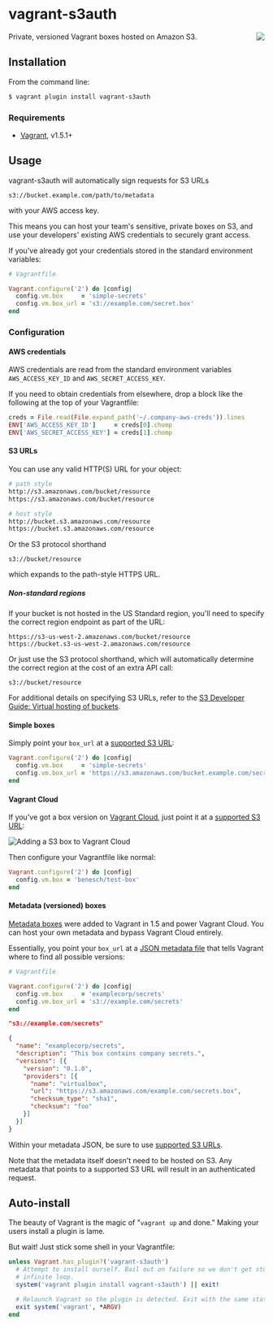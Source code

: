 # vagrant-s3auth

<a href="https://travis-ci.org/WhoopInc/vagrant-s3auth">
  <img src="https://travis-ci.org/WhoopInc/vagrant-s3auth.svg?branch=master"
    align="right">
</a>

Private, versioned Vagrant boxes hosted on Amazon S3.

## Installation

From the command line:

```bash
$ vagrant plugin install vagrant-s3auth
```

### Requirements

* [Vagrant][vagrant], v1.5.1+

## Usage

vagrant-s3auth will automatically sign requests for S3 URLs

```
s3://bucket.example.com/path/to/metadata
```

with your AWS access key.

This means you can host your team's sensitive, private boxes on S3, and use your
developers' existing AWS credentials to securely grant access.

If you've already got your credentials stored in the standard environment
variables:

```ruby
# Vagrantfile

Vagrant.configure('2') do |config|
  config.vm.box     = 'simple-secrets'
  config.vm.box_url = 's3://example.com/secret.box'
end
```

### Configuration

#### AWS credentials

AWS credentials are read from the standard environment variables
`AWS_ACCESS_KEY_ID` and `AWS_SECRET_ACCESS_KEY`.

If you need to obtain credentials from elsewhere, drop a block like the
following at the top of your Vagrantfile:

```ruby
creds = File.read(File.expand_path('~/.company-aws-creds')).lines
ENV['AWS_ACCESS_KEY_ID']     = creds[0].chomp
ENV['AWS_SECRET_ACCESS_KEY'] = creds[1].chomp
```

#### S3 URLs

You can use any valid HTTP(S) URL for your object:

```bash
# path style
http://s3.amazonaws.com/bucket/resource
https://s3.amazonaws.com/bucket/resource

# host style
http://bucket.s3.amazonaws.com/resource
https://bucket.s3.amazonaws.com/resource
```

Or the S3 protocol shorthand

```
s3://bucket/resource
```

which expands to the path-style HTTPS URL.

##### Non-standard regions

If your bucket is not hosted in the US Standard region, you'll need to specify
the correct region endpoint as part of the URL:

```
https://s3-us-west-2.amazonaws.com/bucket/resource
https://bucket.s3-us-west-2.amazonaws.com/resource
```

Or just use the S3 protocol shorthand, which will automatically determine the
correct region at the cost of an extra API call:

```
s3://bucket/resource
```

For additional details on specifying S3 URLs, refer to the [S3 Developer Guide:
Virtual hosting of buckets][bucket-vhost].

#### Simple boxes

Simply point your `box_url` at a [supported S3 URL](#s3-url):

```ruby
Vagrant.configure('2') do |config|
  config.vm.box     = 'simple-secrets'
  config.vm.box_url = 'https://s3.amazonaws.com/bucket.example.com/secret.box'
end
```

#### Vagrant Cloud

If you've got a box version on [Vagrant Cloud][vagrant-cloud], just point it at
a [supported S3 URL](#s3-urls):

![Adding a S3 box to Vagrant Cloud](https://cloud.githubusercontent.com/assets/882976/3273399/d5d70966-f323-11e3-8393-22195050aeac.png)

Then configure your Vagrantfile like normal:

```ruby
Vagrant.configure('2') do |config|
  config.vm.box = 'benesch/test-box'
end
```

#### Metadata (versioned) boxes

[Metadata boxes][metadata-boxes] were added to Vagrant in 1.5 and power Vagrant
Cloud. You can host your own metadata and bypass Vagrant Cloud entirely.

Essentially, you point your `box_url` at a [JSON metadata file][metadata-boxes]
that tells Vagrant where to find all possible versions:

```ruby
# Vagrantfile

Vagrant.configure('2') do |config|
  config.vm.box     = 'examplecorp/secrets'
  config.vm.box_url = 's3://example.com/secrets'
end
```

```json
"s3://example.com/secrets"

{
  "name": "examplecorp/secrets",
  "description": "This box contains company secrets.",
  "versions": [{
    "version": "0.1.0",
    "providers": [{
      "name": "virtualbox",
      "url": "https://s3.amazonaws.com/example.com/secrets.box",
      "checksum_type": "sha1",
      "checksum": "foo"
    }]
  }]
}
```

Within your metadata JSON, be sure to use [supported S3 URLs](#s3-urls).

Note that the metadata itself doesn't need to be hosted on S3. Any metadata that
points to a supported S3 URL will result in an authenticated request.

## Auto-install

The beauty of Vagrant is the magic of "`vagrant up` and done." Making your users
install a plugin is lame.

But wait! Just stick some shell in your Vagrantfile:

```ruby
unless Vagrant.has_plugin?('vagrant-s3auth')
  # Attempt to install ourself. Bail out on failure so we don't get stuck in an
  # infinite loop.
  system('vagrant plugin install vagrant-s3auth') || exit!

  # Relaunch Vagrant so the plugin is detected. Exit with the same status code.
  exit system('vagrant', *ARGV)
end
```


[aws-signed]: http://docs.aws.amazon.com/AmazonS3/latest/dev/RESTAuthentication.html#ConstructingTheAuthenticationHeader
[bucket-vhost]: http://docs.aws.amazon.com/AmazonS3/latest/dev/VirtualHosting.html#VirtualHostingExamples
[metadata-boxes]: http://docs.vagrantup.com/v2/boxes/format.html
[vagrant]: http://vagrantup.com
[vagrant-cloud]: http://vagrantcloud.com
